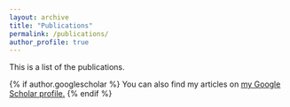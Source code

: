 ```yaml
---
layout: archive
title: "Publications"
permalink: /publications/
author_profile: true
---
```


This is a list of the publications.


{% if author.googlescholar %}
  You can also find my articles on <u><a href="{{author.googlescholar}}">my Google Scholar profile</a>.</u>
{% endif %}
